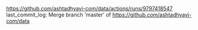https://github.com/ashtadhyayi-com/data/actions/runs/9797418547
last_commit_log: Merge branch 'master' of https://github.com/ashtadhyayi-com/data